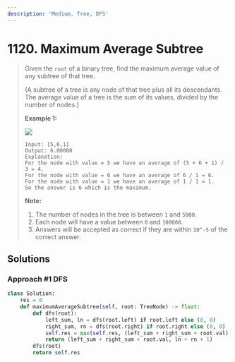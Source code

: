 ```yaml
---
description: 'Medium, Tree, DFS'
---
```


# 1120. Maximum Average Subtree

> Given the `root` of a binary tree, find the maximum average value of any subtree of that tree.
>
> \(A subtree of a tree is any node of that tree plus all its descendants. The average value of a tree is the sum of its values, divided by the number of nodes.\)
>
> **Example 1:**
>
> ![](https://assets.leetcode.com/uploads/2019/04/09/1308_example_1.png)
>
> ```text
> Input: [5,6,1]
> Output: 6.00000
> Explanation: 
> For the node with value = 5 we have an average of (5 + 6 + 1) / 3 = 4.
> For the node with value = 6 we have an average of 6 / 1 = 6.
> For the node with value = 1 we have an average of 1 / 1 = 1.
> So the answer is 6 which is the maximum.
> ```
>
> **Note:**
>
> 1. The number of nodes in the tree is between `1` and `5000`.
> 2. Each node will have a value between `0` and `100000`.
> 3. Answers will be accepted as correct if they are within `10^-5` of the correct answer.

## Solutions

### Approach \#1 DFS

```python
class Solution:
    res = 0
    def maximumAverageSubtree(self, root: TreeNode) -> float:
        def dfs(root):
            left_sum, ln = dfs(root.left) if root.left else (0, 0)
            right_sum, rn = dfs(root.right) if root.right else (0, 0)
            self.res = max(self.res, (left_sum + right_sum + root.val) / (ln + rn + 1))
            return (left_sum + right_sum + root.val, ln + rn + 1)
        dfs(root)
        return self.res
```

